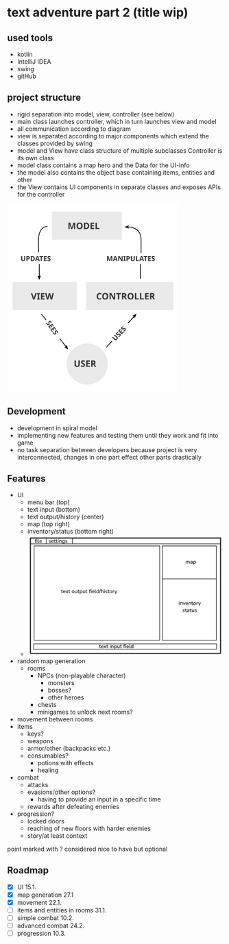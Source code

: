# text adventure part 2 (title wip)

## used tools

- kotlin
- IntelliJ IDEA
- swing
- gitHub

## project structure

- rigid separation into model, view, controller (see below)
- main class launches controller, which in turn launches view and model
- all communication according to diagram
- view is separated according to major components which extend the classes provided by swing
- model and View have class structure of multiple subclasses Controller is its own class
- model class contains a map hero and the Data for the UI-info 
- the model also contains the object base containing items, entities and other
- the View contains UI components in separate classes and exposes APIs for the controller

<img src="res/mvc.png" alt="model-view-controller concept" width="400">

## Development

- development in spiral model
- implementing new features and testing them until they work and fit into game
- no task separation between developers because project is very interconnected, changes in one part effect other parts drastically
## Features

- UI
    - menu bar (top)
    - text input (bottom)
    - text output/history (center)
    - map (top right)
    - inventory/status (bottom right)
    - <img src="res/UI.png" alt="ui-sketch" width="500">
- random map generation
    - rooms
        - NPCs (non-playable character)
            - monsters
            - bosses?
            - other heroes
        - chests
        - minigames to unlock next rooms?
- movement between rooms
- items
    - keys?
    - weapons
    - armor/other (backpacks etc.)
    - consumables?
        - potions with effects
        - healing
- combat
    - attacks
    - evasions/other options?
        - having to provide an input in a specific time
    - rewards after defeating enemies
- progression?
    - locked doors
    - reaching of new floors with harder enemies
    - story/at least context

point marked with ? considered nice to have but optional

## Roadmap

- [X] UI 15.1.
- [X] map generation 27.1
- [X] movement 22.1.
- [ ] items and entities in rooms 31.1.
- [ ] simple combat 10.2.
- [ ] advanced combat 24.2.
- [ ] progression 10.3.